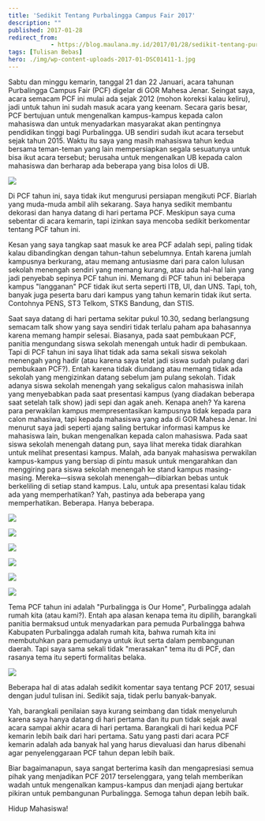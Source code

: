 ```yaml
---
title: 'Sedikit Tentang Purbalingga Campus Fair 2017'
description: ""
published: 2017-01-28
redirect_from: 
            - https://blog.maulana.my.id/2017/01/28/sedikit-tentang-purbalingga-campus-fair-2017/
tags: [Tulisan Bebas]
hero: ./img/wp-content-uploads-2017-01-DSC01411-1.jpg
---
```

Sabtu dan minggu kemarin, tanggal 21 dan 22 Januari, acara tahunan Purbalingga Campus Fair (PCF) digelar di GOR Mahesa Jenar. Seingat saya, acara semacam PCF ini mulai ada sejak 2012 (mohon koreksi kalau keliru), jadi untuk tahun ini sudah masuk acara yang keenam. Secara garis besar, PCF bertujuan untuk mengenalkan kampus-kampus kepada calon mahasiswa dan untuk menyadarkan masyarakat akan pentingnya pendidikan tinggi bagi Purbalingga. UB sendiri sudah ikut acara tersebut sejak tahun 2015. Waktu itu saya yang masih mahasiswa tahun kedua bersama teman-teman yang lain mempersiapkan segala sesuatunya untuk bisa ikut acara tersebut; berusaha untuk mengenalkan UB kepada calon mahasiswa dan berharap ada beberapa yang bisa lolos di UB.

![](./img/wp-content-uploads-2017-01-DSC01411-1.jpg)

Di PCF tahun ini, saya tidak ikut mengurusi persiapan mengikuti PCF. Biarlah yang muda-muda ambil alih sekarang. Saya hanya sedikit membantu dekorasi dan hanya datang di hari pertama PCF. Meskipun saya cuma sebentar di acara kemarin, tapi izinkan saya mencoba sedikit berkomentar tentang PCF tahun ini.

Kesan yang saya tangkap saat masuk ke area PCF adalah sepi, paling tidak kalau dibandingkan dengan tahun-tahun sebelumnya. Entah karena jumlah kampusnya berkurang, atau memang antusiasme dari para calon lulusan sekolah menengah sendiri yang memang kurang, atau ada hal-hal lain yang jadi penyebab sepinya PCF tahun ini. Memang di PCF tahun ini beberapa kampus "langganan" PCF tidak ikut serta seperti ITB, UI, dan UNS. Tapi, toh, banyak juga peserta baru dari kampus yang tahun kemarin tidak ikut serta. Contohnya PENS, ST3 Telkom, STKS Bandung, dan STIS.

Saat saya datang di hari pertama sekitar pukul 10.30, sedang berlangsung semacam talk show yang saya sendiri tidak terlalu paham apa bahasannya karena memang hampir selesai. Biasanya, pada saat pembukaan PCF, panitia mengundang siswa sekolah menengah untuk hadir di pembukaan. Tapi di PCF tahun ini saya lihat tidak ada sama sekali siswa sekolah menengah yang hadir (atau karena saya telat jadi siswa sudah pulang dari pembukaan PCF?). Entah karena tidak diundang atau memang tidak ada sekolah yang mengizinkan datang sebelum jam pulang sekolah. Tidak adanya siswa sekolah menengah yang sekaligus calon mahasiswa inilah yang menyebabkan pada saat presentasi kampus (yang diadakan beberapa saat setelah talk show) jadi sepi dan agak aneh. Kenapa aneh? Ya karena para perwakilan kampus mempresentasikan kampusnya tidak kepada para calon mahasiwa, tapi kepada mahasiswa yang ada di GOR Mahesa Jenar. Ini menurut saya jadi seperti ajang saling bertukar informasi kampus ke mahasiswa lain, bukan mengenalkan kepada calon mahasiswa. Pada saat siswa sekolah menengah datang pun, saya lihat mereka tidak diarahkan untuk melihat presentasi kampus. Malah, ada banyak mahasiswa perwakilan kampus-kampus yang bersiap di pintu masuk untuk mengarahkan dan menggiring para siswa sekolah menengah ke stand kampus masing-masing. Mereka—siswa sekolah menengah—dibiarkan bebas untuk berkeliling di setiap stand kampus. Lalu, untuk apa presentasi kalau tidak ada yang memperhatikan? Yah, pastinya ada beberapa yang memperhatikan. Beberapa. Hanya beberapa.

![](./img/wp-content-uploads-2017-01-DSC01401a.jpg)

![](./img/wp-content-uploads-2017-01-DSC01431.jpg)

![](./img/wp-content-uploads-2017-01-DSC01440.jpg)

![](./img/wp-content-uploads-2017-01-DSC01433.jpg)

![](./img/wp-content-uploads-2017-01-DSC01438.jpg)

![](./img/wp-content-uploads-2017-01-DSC01469.jpg)

Tema PCF tahun ini adalah "Purbalingga is Our Home", Purbalingga adalah rumah kita (atau kami?). Entah apa alasan kenapa tema itu dipilih, barangkali panitia bermaksud untuk menyadarkan para pemuda Purbalingga bahwa Kabupaten Purbalingga adalah rumah kita, bahwa rumah kita ini membutuhkan para pemudanya untuk ikut serta dalam pembangunan daerah. Tapi saya sama sekali tidak "merasakan" tema itu di PCF, dan rasanya tema itu seperti formalitas belaka.

![](./img/wp-content-uploads-2017-01-DSC01405.jpg)

Beberapa hal di atas adalah sedikit komentar saya tentang PCF 2017, sesuai dengan judul tulisan ini. Sedikit saja, tidak perlu banyak-banyak.

Yah, barangkali penilaian saya kurang seimbang dan tidak menyeluruh karena saya hanya datang di hari pertama dan itu pun tidak sejak awal acara sampai akhir acara di hari pertama. Barangkali di hari kedua PCF kemarin lebih baik dari hari pertama. Satu yang pasti dari acara PCF kemarin adalah ada banyak hal yang harus dievaluasi dan harus dibenahi agar penyelenggaraan PCF tahun depan lebih baik.

Biar bagaimanapun, saya sangat berterima kasih dan mengapresiasi semua pihak yang menjadikan PCF 2017 terselenggara, yang telah memberikan wadah untuk mengenalkan kampus-kampus dan menjadi ajang bertukar pikiran untuk pembangunan Purbalingga. Semoga tahun depan lebih baik.

Hidup Mahasiswa!
